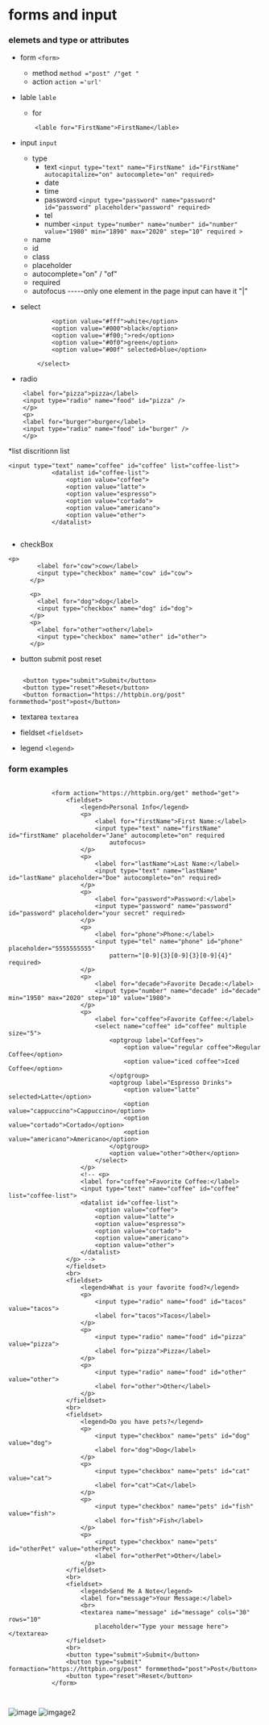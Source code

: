 # forms and input 
### elemets and type or attributes 

* form ```<form>``` 
    * method ```method ="post" /"get " ```
    * action ```action ='url' ```
* lable ``` lable  ```
    * for 
    ``` 
        <lable for="FirstName">FirstName</lable>
    ```
    
* input ```input``` 
    * type 
        * text ```<input type="text" name="FirstName" id="FirstName" autocapitalize="on" autocomplete="on" required> ``` 
        * date 
        * time 
        * password ```<input type="password" name="password" id="password" placeholder="password" required>```
        * tel   
        * number ```<input type="number" name="number" id="number" value="1980" min="1890" max="2020" step="10" required >```
    * name 
    * id 
    * class
    * placeholder 
    * autocomplete="on" / "of" 
    * required 
    * autofocus -----only one element in the page input can have it "|"
*  select 
```<select name="color" id="color">
            <option value="#fff">white</option>
            <option value="#000">black</option>
            <option value="#f00;">red</option>
            <option value="#0f0">green</option>
            <option value="#00f" selected>blue</option>

        </select>
```
* radio
```
    <label for="pizza">pizza</label>
    <input type="radio" name="food" id="pizza" />
    </p>
    <p>
    <label for="burger">burger</label>
    <input type="radio" name="food" id="burger" />
    </p>
```
*list discritionn list 
```
<input type="text" name="coffee" id="coffee" list="coffee-list">
            <datalist id="coffee-list">
                <option value="coffee">
                <option value="latte">
                <option value="espresso">
                <option value="cortado">
                <option value="americano">
                <option value="other">
            </datalist>
        
```
* checkBox
```
<p>
        <label for="cow">cow</label>
        <input type="checkbox" name="cow" id="cow">
      </p>
      
      <p>
        <label for="dog">dog</label>
        <input type="checkbox" name="dog" id="dog">
      </p>
      <p>
        <label for="other">other</label>
        <input type="checkbox" name="other" id="other">
      </p>
```
* button submit post reset 

```

    <button type="submit">Submit</button>
    <button type="reset">Reset</button>
    <button formaction="https://httpbin.org/post" formmethod="post">post</button>
```
* textarea ```textarea```

* fieldset ```<fieldset> ```
* legend  ```<legend>```

### form examples


```

            <form action="https://httpbin.org/get" method="get">
                <fieldset>
                    <legend>Personal Info</legend>
                    <p>
                        <label for="firstName">First Name:</label>
                        <input type="text" name="firstName" id="firstName" placeholder="Jane" autocomplete="on" required
                            autofocus>
                    </p>
                    <p>
                        <label for="lastName">Last Name:</label>
                        <input type="text" name="lastName" id="lastName" placeholder="Doe" autocomplete="on" required>
                    </p>
                    <p>
                        <label for="password">Password:</label>
                        <input type="password" name="password" id="password" placeholder="your secret" required>
                    </p>
                    <p>
                        <label for="phone">Phone:</label>
                        <input type="tel" name="phone" id="phone" placeholder="5555555555"
                            pattern="[0-9]{3}[0-9]{3}[0-9]{4}" required>
                    </p>
                    <p>
                        <label for="decade">Favorite Decade:</label>
                        <input type="number" name="decade" id="decade" min="1950" max="2020" step="10" value="1980">
                    </p>
                    <p>
                        <label for="coffee">Favorite Coffee:</label>
                        <select name="coffee" id="coffee" multiple size="5">
                            <optgroup label="Coffees">
                                <option value="regular coffee">Regular Coffee</option>
                                <option value="iced coffee">Iced Coffee</option>
                            </optgroup>
                            <optgroup label="Espresso Drinks">
                                <option value="latte" selected>Latte</option>
                                <option value="cappuccino">Cappuccino</option>
                                <option value="cortado">Cortado</option>
                                <option value="americano">Americano</option>
                            </optgroup>
                            <option value="other">Other</option>
                        </select>
                    </p>
                    <!-- <p>
                    <label for="coffee">Favorite Coffee:</label>
                    <input type="text" name="coffee" id="coffee" list="coffee-list">
                    <datalist id="coffee-list">
                        <option value="coffee">
                        <option value="latte">
                        <option value="espresso">
                        <option value="cortado">
                        <option value="americano">
                        <option value="other">
                    </datalist>
                </p> -->
                </fieldset>
                <br>
                <fieldset>
                    <legend>What is your favorite food?</legend>
                    <p>
                        <input type="radio" name="food" id="tacos" value="tacos">
                        <label for="tacos">Tacos</label>
                    </p>
                    <p>
                        <input type="radio" name="food" id="pizza" value="pizza">
                        <label for="pizza">Pizza</label>
                    </p>
                    <p>
                        <input type="radio" name="food" id="other" value="other">
                        <label for="other">Other</label>
                    </p>
                </fieldset>
                <br>
                <fieldset>
                    <legend>Do you have pets?</legend>
                    <p>
                        <input type="checkbox" name="pets" id="dog" value="dog">
                        <label for="dog">Dog</label>
                    </p>
                    <p>
                        <input type="checkbox" name="pets" id="cat" value="cat">
                        <label for="cat">Cat</label>
                    </p>
                    <p>
                        <input type="checkbox" name="pets" id="fish" value="fish">
                        <label for="fish">Fish</label>
                    </p>
                    <p>
                        <input type="checkbox" name="pets" id="otherPet" value="otherPet">
                        <label for="otherPet">Other</label>
                    </p>
                </fieldset>
                <br>
                <fieldset>
                    <legend>Send Me A Note</legend>
                    <label for="message">Your Message:</label>
                    <br>
                    <textarea name="message" id="message" cols="30" rows="10"
                        placeholder="Type your message here"></textarea>
                </fieldset>
                <br>
                <button type="submit">Submit</button>
                <button type="submit" formaction="https://httpbin.org/post" formmethod="post">Post</button>
                <button type="reset">Reset</button>
            </form>

            

```


![image](./img/Web%20capture_8-4-2023_155546_127.0.0.1.jpeg)
![imgage2](./img/Web%20capture_8-4-2023_163450_127.0.0.1.jpeg)
